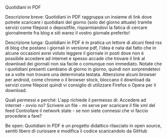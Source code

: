 Quotidiani in PDF 

Descrizione breve:
Quotidiani in PDF raggruppa un insieme di link dove potrete scaricare i quotidiani del giorno (solo del giorno attuale) tramite servizi come filepost o depositfile, risparmiandovi la fatica di cercare giornalmente fra blog e siti warez il vostro giornale preferito!

Descrizione lunga:
Quotidiani in PDF è in pratica un lettore di alcuni feed rss di blog che postano i giornali in versione pdf, l'idea è nata dal fatto che in alcune occasioni avrei voluto leggere il giornale in posti dove non è possibile accedere ad internet e spesso accade che trovare il link al download dei giornali non sia facile o comunque non immediato.
Notate che i quotidiani presenti cambiano di giorno in giorno, quindi non sorprendetevi se a volte non trovare una determinata testata. Attenzione alcuni browser per android, come chrome o il browser stock, bloccano il download da servizi come filepost quindi vi consiglio di utilizzare Firefox o Opera per il download.

Quali permessi e perché:
L'app richiede il permesso di:
Accedere ad internet - ovvio no?
Scrivere un file - mi serve per scaricare il file xml del feed
Controllare il network state - se non siete connessi che vi faccio procedere a fare?

Be open:
Quotidiani in PDF è un progetto didattico rilasciato in open source, sentiti libero di curiosare e modifica il codice scaricandolo da GitHub
